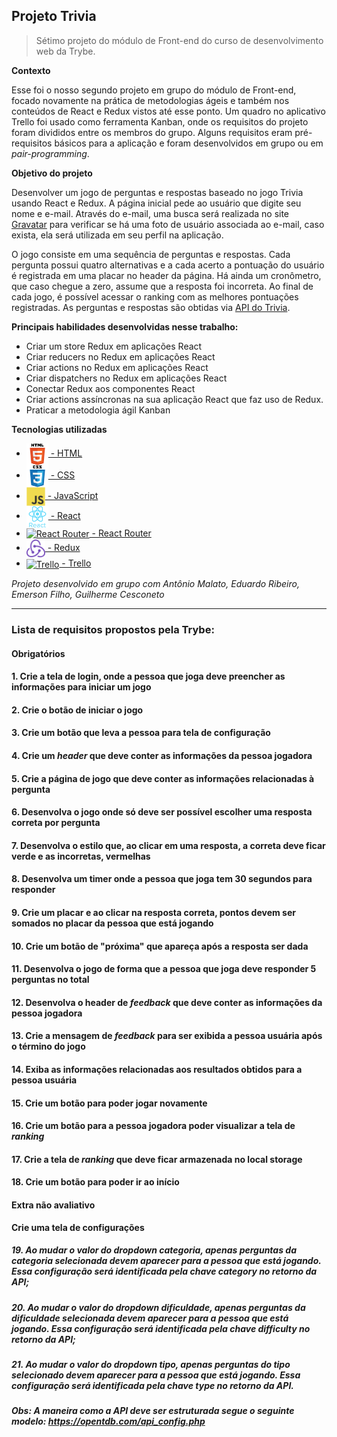 ## Projeto Trivia

> Sétimo projeto do módulo de Front-end do curso de desenvolvimento web da Trybe.

**Contexto**

Esse foi o nosso segundo projeto em grupo do módulo de Front-end, focado novamente na prática de metodologias ágeis e também nos conteúdos de React e Redux vistos até esse ponto.
Um quadro no aplicativo Trello foi usado como ferramenta Kanban, onde os requisitos do projeto foram divididos entre os membros do grupo.
Alguns requisitos eram pré-requisitos básicos para a aplicação e foram desenvolvidos em grupo ou em *pair-programming*.

**Objetivo do projeto**

Desenvolver um jogo de perguntas e respostas baseado no jogo Trivia usando React e Redux.
A página inicial pede ao usuário que digite seu nome e e-mail. Através do e-mail, uma busca será realizada no site [Gravatar](https://pt.gravatar.com/) para verificar se há uma foto de usuário associada ao e-mail, caso exista, ela será utilizada em seu perfil na aplicação.

O jogo consiste em uma sequência de perguntas e respostas. Cada pergunta possui quatro alternativas e a cada acerto a pontuação do usuário é registrada em uma placar no header da página. Há ainda um cronômetro, que caso chegue a zero, assume que a resposta foi incorreta.
Ao final de cada jogo, é possível acessar o ranking com as melhores pontuações registradas.
As perguntas e respostas são obtidas via [API do Trivia](https://opentdb.com/api_config.php).

**Principais habilidades desenvolvidas nesse trabalho:**

  - Criar um store Redux em aplicações React
  - Criar reducers no Redux em aplicações React
  - Criar actions no Redux em aplicações React
  - Criar dispatchers no Redux em aplicações React
  - Conectar Redux aos componentes React
  - Criar actions assíncronas na sua aplicação React que faz uso de Redux.
  - Praticar a metodologia ágil Kanban

**Tecnologias utilizadas**

- <a href="https://www.w3.org/html/"><img src="https://raw.githubusercontent.com/devicons/devicon/master/icons/html5/html5-original-wordmark.svg" title="HTML5" align="center" height="35"/> - HTML</a> 
- <a href="https://www.w3schools.com/css/"><img src="https://raw.githubusercontent.com/devicons/devicon/master/icons/css3/css3-original-wordmark.svg" title="CCS3" align="center" height="35"/> - CSS</a>
- <a href="https://developer.mozilla.org/en-US/docs/Web/JavaScript"><img src="https://raw.githubusercontent.com/devicons/devicon/master/icons/javascript/javascript-original.svg" title="JavaScript" align="center" height="30"/> - JavaScript</a>
- <a href="https://reactjs.org/"><img src="https://raw.githubusercontent.com/devicons/devicon/master/icons/react/react-original-wordmark.svg" title="React" align="center" height="35"/> - React</a>
- <a href="https://reactrouter.com/docs/en/v6/getting-started/overview"><img src="https://reacttraining.com/images/blog/reach-react-router-future.png" title="React Router" align="center" height="30"/> - React Router</a>
- <a href="https://redux.js.org"><img src="https://raw.githubusercontent.com/devicons/devicon/master/icons/redux/redux-original.svg" title="Redux" height="30" align="center"/>  - Redux</a>
- <a href="https://trello.com/"><img src="https://trackingtime.co/wp-content/themes/trackingtime-v4/img/temp/logos/trello.png" title="Trello" height="30" align="center"/>  - Trello</a>

*Projeto desenvolvido em grupo com Antônio Malato, Eduardo Ribeiro, Emerson Filho, Guilherme Cesconeto*

---

### Lista de requisitos propostos pela Trybe:

#### Obrigatórios

#### 1. Crie a tela de login, onde a pessoa que joga deve preencher as informações para iniciar um jogo
#### 2. Crie o botão de iniciar o jogo
#### 3. Crie um botão que leva a pessoa para tela de configuração
#### 4. Crie um _header_ que deve conter as informações da pessoa jogadora
#### 5. Crie a página de jogo que deve conter as informações relacionadas à pergunta
#### 6. Desenvolva o jogo onde só deve ser possível escolher uma resposta correta por pergunta
#### 7. Desenvolva o estilo que, ao clicar em uma resposta, a correta deve ficar verde e as incorretas, vermelhas
#### 8. Desenvolva um timer onde a pessoa que joga tem 30 segundos para responder
#### 9. Crie um placar e ao clicar na resposta correta, pontos devem ser somados no placar da pessoa que está jogando
#### 10. Crie um botão de "próxima" que apareça após a resposta ser dada
#### 11. Desenvolva o jogo de forma que a pessoa que joga deve responder 5 perguntas no total
#### 12. Desenvolva o header de _feedback_ que deve conter as informações da pessoa jogadora
#### 13. Crie a mensagem de _feedback_ para ser exibida a pessoa usuária após o término do jogo
#### 14. Exiba as informações relacionadas aos resultados obtidos para a pessoa usuária
#### 15. Crie um botão para poder jogar novamente
#### 16. Crie um botão para a pessoa jogadora poder visualizar a tela de _ranking_
#### 17. Crie a tela de _ranking_ que deve ficar armazenada no local storage
#### 18. Crie um botão para poder ir ao início

#### Extra não avaliativo

**Crie uma tela de configurações**

##### 19. Ao mudar o valor do dropdown categoria, apenas perguntas da categoria selecionada devem aparecer para a pessoa que está jogando. Essa configuração será identificada pela chave category no retorno da API;

##### 20. Ao mudar o valor do dropdown dificuldade, apenas perguntas da dificuldade selecionada devem aparecer para a pessoa que está jogando. Essa configuração será identificada pela chave difficulty no retorno da API;

##### 21. Ao mudar o valor do dropdown tipo, apenas perguntas do tipo selecionado devem aparecer para a pessoa que está jogando. Essa configuração será identificada pela chave type no retorno da API.

***Obs: A maneira como a API deve ser estruturada segue o seguinte modelo: https://opentdb.com/api_config.php***
